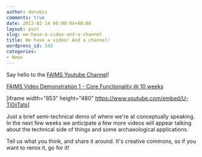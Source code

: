 ```yaml
---
author: denubis
comments: true
date: 2013-02-14 06:00:04+00:00
layout: post
slug: we-have-a-video-and-a-channel
title: We have a video! And a channel!
wordpress_id: 543
categories:
- News
---
```


Say hello to the [FAIMS Youtube Channel](http://www.youtube.com/user/FAIMSProject)!

[FAIMS Video Demonstration 1 - Core Functionality @ 10 weeks](http://www.youtube.com/watch?v=U-Ti0iiTats)

[iframe width="853" height="480" https://www.youtube.com/embed/U-Ti0iiTats]

Just a brief semi-technical demo of where we're at conceptually speaking. In the next few weeks we anticipate a few more videos will appear talking about the technical side of things and some archaeological applications.

Tell us what you think, and share it around. It's creative commons, so if you want to remix it, go for it!
